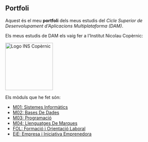 ## Portfoli

Aquest és el meu **portfoli** dels meus estudis del *Cicle Superior de Desenvolupament d'Aplicacions Multiplataforma (DAM)*.

Els meus estudis de DAM els vaig fer a l'Institut Nicolau Copèrnic:

<img src="https://copernic.cat/images/logos/logo-header.png" width="150" alt="Logo INS Copèrnic">

Els mòduls que he fet són:
- [M01: Sistemes Informàtics](https://github.com/MarcCristobal/Portfoli/tree/main/Moduls/M01-SistemesInformatics)
- [M02: Bases De Dades](https://github.com/MarcCristobal/Portfoli/tree/main/Moduls/M02-BasesDeDades)
- [M03: Programació](https://github.com/MarcCristobal/Portfoli/tree/main/Moduls/M03-Programacio)
- [M04: Llenguatges De Marques](https://github.com/MarcCristobal/Portfoli/tree/main/Moduls/M04-LlenguatgesDeMarques)
- [FOL: Formació i Orientació Laboral](https://github.com/MarcCristobal/Portfoli/tree/main/Moduls/M12-FOL)
- [EiE: Empresa i Iniciativa Emprenedora](https://github.com/MarcCristobal/Portfoli/tree/main/Moduls/M13-EiE)
